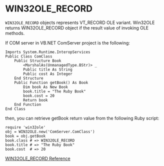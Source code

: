 # WIN32OLE_RECORD

`WIN32OLE_RECORD` objects represents VT_RECORD OLE variant. Win32OLE returns
WIN32OLE_RECORD object if the result value of invoking OLE methods.

If COM server in VB.NET ComServer project is the following:

    Imports System.Runtime.InteropServices
    Public Class ComClass
        Public Structure Book
            <MarshalAs(UnmanagedType.BStr)> _
            Public title As String
            Public cost As Integer
        End Structure
        Public Function getBook() As Book
            Dim book As New Book
            book.title = "The Ruby Book"
            book.cost = 20
            Return book
        End Function
    End Class

then, you can retrieve getBook return value from the following Ruby script:

    require 'win32ole'
    obj = WIN32OLE.new('ComServer.ComClass')
    book = obj.getBook
    book.class # => WIN32OLE_RECORD
    book.title # => "The Ruby Book"
    book.cost  # => 20

[WIN32OLE_RECORD Reference](https://ruby-doc.org/stdlib-2.6/libdoc/win32ole/rdoc/WIN32OLE_RECORD.html)
